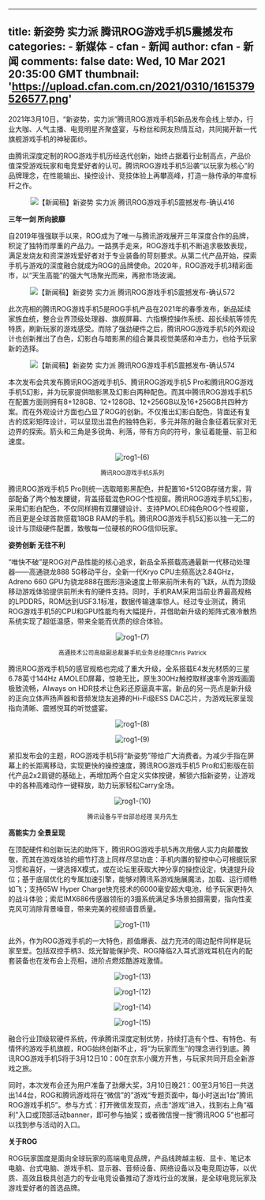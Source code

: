 
---
title: 新姿势 实力派 腾讯ROG游戏手机5震撼发布
categories: 
    - 新媒体
    - cfan - 新闻
author: cfan - 新闻
comments: false
date: Wed, 10 Mar 2021 20:35:00 GMT
thumbnail: 'https://upload.cfan.com.cn/2021/0310/1615379526577.png'
---

<div>   
<p><span style="text-indent: 2em;">2021年3月10日，“新姿势，实力派”腾讯ROG游戏手机5新品发布会线上举办，行业大咖、人气主播、电竞明星齐聚盛宴，与粉丝和网友热情互动，共同揭开新一代旗舰游戏手机的神秘面纱。</span></p>
<p>由腾讯深度定制的ROG游戏手机历经迭代创新，始终占据着行业制高点，产品价值深受游戏玩家和电竞爱好者的认可。腾讯ROG游戏手机5沿袭“以玩家为核心”的品牌理念，在性能输出、操控设计、竞技体验上再攀高峰，打造一脉传承的年度标杆之作。</p>
<p style="text-align: center;"><img src="https://upload.cfan.com.cn/2021/0310/1615379526577.png" border="0" alt="【新闻稿】新姿势 实力派 腾讯ROG游戏手机5震撼发布-确认416" referrerpolicy="no-referrer"></p>
<p><strong>三年一剑 所向披靡</strong></p>
<p>自2019年强强联手以来，ROG成为了唯一与腾讯游戏展开三年深度合作的品牌，积淀了独特而厚重的产品力。一路携手走来，ROG游戏手机不断追求极致表现，满足发烧友和资深游戏爱好者对于专业装备的苛刻要求。从第二代产品开始，探索手机与游戏的深度融合就成为ROG的品牌使命。2020年，ROG游戏手机3精彩面市，以“天生高能”的强大气场聚光而来，再掀市场波澜。</p>
<p style="text-align: center;"><img src="https://upload.cfan.com.cn/2021/0310/1615379539856.png" border="0" alt="【新闻稿】新姿势 实力派 腾讯ROG游戏手机5震撼发布-确认572" referrerpolicy="no-referrer"></p>
<p>此次亮相的腾讯ROG游戏手机5是ROG手机产品在2021年的春季发布，新品延续家族血统，整合业界顶级处理器、旗舰屏幕、六指横控操作系统、超长续航等领先特质，刷新玩家的游戏感受。而除了强劲硬件之后，腾讯ROG游戏手机5的外观设计也创新推出了白色，幻影白与暗影黑的组合兼具视觉美感和冲击力，也给予玩家新的选择。</p>
<p style="text-align: center;"><img src="https://upload.cfan.com.cn/2021/0310/1615379548584.png" border="0" alt="【新闻稿】新姿势 实力派 腾讯ROG游戏手机5震撼发布-确认574" referrerpolicy="no-referrer"></p>
<p>本次发布会共发布腾讯ROG游戏手机5、腾讯ROG游戏手机5 Pro和腾讯ROG游戏手机5幻影，并为玩家提供暗影黑及幻影白两种配色。而其中腾讯ROG游戏手机5在配置方面则拥有8+128GB、12+128GB、12+256GB以及16+256GB共四种方案。而在外观设计方面也凸显了ROG的创新。不仅推出幻影白配色，背面还有复古的炫彩矩阵设计，可以呈现出混色的独特色彩，多元并陈的融合象征着玩家对无边界的探索。箭头和三角是多锐角、利落，带有方向的符号，象征着能量、前卫和速度。</p>
<p style="text-align: center;"><img src="https://upload.cfan.com.cn/2021/0310/1615379641590.jpg" border="0" alt="rog1-(6)" referrerpolicy="no-referrer"></p>
<p style="text-align: center; font-size: 12px; text-indent: 0;"><span>腾讯ROG游戏手机5系列</span></p>
<p>腾讯ROG游戏手机5 Pro则统一选取暗影黑配色，并配置16+512GB存储方案，背部配备了两个触发腰键，背盖搭载混色ROG个性视窗。腾讯ROG游戏手机5幻影，采用幻影白配色，不仅同样拥有双腰键设计、支持PMOLED纯色ROG个性视窗，而且更是全球首款搭载18GB RAM的手机。腾讯ROG游戏手机5幻影以独一无二的设计与顶级硬件配置，致敬每一位硬核的ROG信仰玩家。</p>
<p><strong>姿势创新 无往不利</strong></p>
<p>“唯快不破”是ROG对产品性能的核心追求，新品全系搭载高通最新一代移动处理器——高通骁龙888 5G移动平台，全新一代Kryo CPU主频高达2.84GHz，Adreno 660 GPU为骁龙888在图形渲染速度上带来前所未有的飞跃，从而为顶级移动游戏体验提供前所未有的硬件支持。同时，手机RAM采用当前业界最高规格的LPDDR5，ROM达到USF3.1标准，数据传输速率惊人。经过专业测试，腾讯ROG游戏手机5的CPU和GPU性能均有大幅提升，并借助新升级的矩阵式液冷散热系统实现了超低温感，带来全能而优质的综合体验。</p>
<p style="text-align: center;"><img src="https://upload.cfan.com.cn/2021/0310/1615379652945.jpg" border="0" alt="rog1-(7)" referrerpolicy="no-referrer"></p>
<p style="text-align: center; font-size: 12px; text-indent: 0;"><span>高通技术公司高级副总裁兼手机业务总经理Chris Patrick</span></p>
<p>腾讯ROG游戏手机5的感官规格也完成了重大升级，全系搭载E4发光材质的三星6.78英寸144Hz AMOLED屏幕，惊艳无比，原生300Hz触控取样速率令游戏画面极致流畅，Always on HDR技术让色彩还原逼真丰富。新品的另一亮点是新升级的正向立体声扬声器和音频发烧友追捧的Hi-Fi级ESS DAC芯片，为游戏玩家呈现指向清晰、震撼悦耳的听觉盛宴。</p>
<p style="text-align: center;"><img src="https://upload.cfan.com.cn/2021/0310/1615379666602.jpg" border="0" alt="rog1-(8)" referrerpolicy="no-referrer"></p>
<p style="text-align: center;"><img src="https://upload.cfan.com.cn/2021/0310/1615379672489.jpg" border="0" alt="rog1-(9)" referrerpolicy="no-referrer"></p>
<p>紧扣发布会的主题，ROG游戏手机5将“新姿势”带给广大消费者。为减少手指在屏幕上的长距离移动，实现更快的操控速度，腾讯ROG游戏手机5 Pro和幻影版在前代产品2x2肩键的基础上，再增加两个自定义实体按键，解锁六指新姿势，让游戏中的各种高难动作一键释放，助力玩家轻松Carry全场。</p>
<p style="text-align: center;"><img src="https://upload.cfan.com.cn/2021/0310/1615379679237.jpg" border="0" alt="rog1-(10)" referrerpolicy="no-referrer"></p>
<p style="text-align: center; font-size: 12px; text-indent: 0;"><span>腾讯设备与平台部总经理 吴丹先生</span></p>
<p><strong>高能实力 全景呈现</strong></p>
<p>在顶配硬件和创新玩法的助阵下，腾讯ROG游戏手机5再次用傲人实力向颠覆致敬，而其在游戏体验的细节打造上同样尽显功底：手机内置的智控中心可根据玩家习惯和喜好，一键选择X模式，或在论坛里获取大神分享的操控设定，快速提升段位；基于底层优化的专属加速引擎，能够对腾讯系游戏施展魔法，加载、运行顺畅如飞；支持65W Hyper Charge快充技术的6000毫安超大电池，给予玩家更持久的战斗体验；索尼IMX686传感器领衔的3摄系统满足多场景拍摄需要，指向性麦克风可消除背景噪音，带来完美的视频语音质量。</p>
<p style="text-align: center;"><img src="https://upload.cfan.com.cn/2021/0310/1615379688279.jpg" border="0" alt="rog1-(11)" referrerpolicy="no-referrer"></p>
<p>此外，作为ROG游戏手机的一大特色，颜值爆表、战力充沛的周边配件同样是玩家至爱。包括双控手柄3、炫光智能保护壳、ROG降临2入耳式游戏耳机在内的配套装备也在发布会上亮相，进阶点燃炫酷游戏激情。</p>
<p style="text-align: center;"><img src="https://upload.cfan.com.cn/2021/0310/1615379701823.jpg" border="0" alt="rog1-(13)" referrerpolicy="no-referrer"></p>
<p style="text-align: center;"><img src="https://upload.cfan.com.cn/2021/0310/1615379700140.jpg" border="0" alt="rog1-(12)" referrerpolicy="no-referrer"></p>
<p style="text-align: center;"><img src="https://upload.cfan.com.cn/2021/0310/1615379701709.jpg" border="0" alt="rog1-(14)" referrerpolicy="no-referrer"></p>
<p style="text-align: center;"><img src="https://upload.cfan.com.cn/2021/0310/1615379701543.jpg" border="0" alt="rog1-(15)" referrerpolicy="no-referrer"></p>
<p>融合行业顶级软硬件系统，传承腾讯深度定制优势，持续打造有个性、有特色、有情怀的游戏手机旗舰，ROG始终创新不止，将“为玩家而生”的理念进行到底。腾讯ROG游戏手机5将于3月12日10：00在京东小魔方开售，与玩家共同开启全新游戏之旅。</p>
<p>同时，本次发布会还为用户准备了劲爆大奖，3月10日晚21：00至3月16日一共送出144台，ROG和腾讯游戏将在“微信”的”游戏“专题页面中，每小时送出1台”腾讯ROG游戏手机5“。参与方式：打开微信发现页，点击“游戏”进入，找到右上角“福利”入口或顶部活动banner，即可参与抽奖；或者微信搜一搜“腾讯ROG 5”也都可以找到参与活动的入口。</p>
<p><strong>关于ROG</strong></p>
<p>ROG玩家国度是面向全球玩家的高端电竞品牌，产品线跨越主板、显卡、笔记本电脑、台式电脑、游戏手机、显示器、音频设备、网络设备以及电竞周边等，以优质、高效且极具创造力的专业电竞设备推动了游戏行业的发展，是全球电竞玩家及游戏爱好者的首选品牌。</p>　  
</div>
            